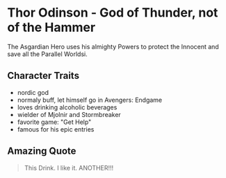 # Thor Odinson - God of Thunder, not of the Hammer

The Asgardian Hero uses his almighty Powers to protect the Innocent and save all the Parallel Worldsi.

## Character Traits

* nordic god
* normaly buff, let himself go in Avengers: Endgame
* loves drinking alcoholic beverages
* wielder of Mjolnir and Stormbreaker
* favorite game: "Get Help"
* famous for his epic entries

## Amazing Quote

> This Drink.
> I like it.
> ANOTHER!!!
